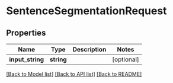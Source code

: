 # SentenceSegmentationRequest

## Properties
Name | Type | Description | Notes
------------ | ------------- | ------------- | -------------
**input_string** | **string** |  | [optional] 

[[Back to Model list]](../README.md#documentation-for-models) [[Back to API list]](../README.md#documentation-for-api-endpoints) [[Back to README]](../README.md)


